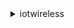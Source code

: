 <details><summary>iotwireless</summary><blockquote>

- **<details><summary>associate-aws-account-with-partner-account</summary><blockquote>**

  * --sidewalk
  * --client-request-token
  * --tags
  * --cli-input-json
  * --cli-input-yaml
  * --generate-cli-skeleton


- **<details><summary>associate-wireless-device-with-thing</summary><blockquote>**

  * --id
  * --thing-arn
  * --cli-input-json
  * --cli-input-yaml
  * --generate-cli-skeleton


- **<details><summary>associate-wireless-gateway-with-certificate</summary><blockquote>**

  * --id
  * --iot-certificate-id
  * --cli-input-json
  * --cli-input-yaml
  * --generate-cli-skeleton


- **<details><summary>associate-wireless-gateway-with-thing</summary><blockquote>**

  * --id
  * --thing-arn
  * --cli-input-json
  * --cli-input-yaml
  * --generate-cli-skeleton


- **<details><summary>create-destination</summary><blockquote>**

  * --name
  * --expression-type
  * --expression
  * --description
  * --role-arn
  * --tags
  * --client-request-token
  * --cli-input-json
  * --cli-input-yaml
  * --generate-cli-skeleton


- **<details><summary>create-device-profile</summary><blockquote>**

  * --name
  * --tags
  * --client-request-token
  * --lorawan
  * --cli-input-json
  * --cli-input-yaml
  * --generate-cli-skeleton


- **<details><summary>create-service-profile</summary><blockquote>**

  * --name
  * --tags
  * --client-request-token
  * --lorawan
  * --cli-input-json
  * --cli-input-yaml
  * --generate-cli-skeleton


- **<details><summary>create-wireless-device</summary><blockquote>**

  * --type
  * --name
  * --description
  * --destination-name
  * --client-request-token
  * --tags
  * --lorawan
  * --cli-input-json
  * --cli-input-yaml
  * --generate-cli-skeleton


- **<details><summary>create-wireless-gateway</summary><blockquote>**

  * --name
  * --description
  * --tags
  * --client-request-token
  * --lorawan
  * --cli-input-json
  * --cli-input-yaml
  * --generate-cli-skeleton


- **<details><summary>create-wireless-gateway-task</summary><blockquote>**

  * --id
  * --wireless-gateway-task-definition-id
  * --cli-input-json
  * --cli-input-yaml
  * --generate-cli-skeleton


- **<details><summary>create-wireless-gateway-task-definition</summary><blockquote>**

  * --auto-create-tasks
  * --no-auto-create-tasks
  * --name
  * --update
  * --client-request-token
  * --tags
  * --cli-input-json
  * --cli-input-yaml
  * --generate-cli-skeleton


- **<details><summary>delete-destination</summary><blockquote>**

  * --name
  * --cli-input-json
  * --cli-input-yaml
  * --generate-cli-skeleton


- **<details><summary>delete-device-profile</summary><blockquote>**

  * --id
  * --cli-input-json
  * --cli-input-yaml
  * --generate-cli-skeleton


- **<details><summary>delete-service-profile</summary><blockquote>**

  * --id
  * --cli-input-json
  * --cli-input-yaml
  * --generate-cli-skeleton


- **<details><summary>delete-wireless-device</summary><blockquote>**

  * --id
  * --cli-input-json
  * --cli-input-yaml
  * --generate-cli-skeleton


- **<details><summary>delete-wireless-gateway</summary><blockquote>**

  * --id
  * --cli-input-json
  * --cli-input-yaml
  * --generate-cli-skeleton


- **<details><summary>delete-wireless-gateway-task</summary><blockquote>**

  * --id
  * --cli-input-json
  * --cli-input-yaml
  * --generate-cli-skeleton


- **<details><summary>delete-wireless-gateway-task-definition</summary><blockquote>**

  * --id
  * --cli-input-json
  * --cli-input-yaml
  * --generate-cli-skeleton


- **<details><summary>disassociate-aws-account-from-partner-account</summary><blockquote>**

  * --partner-account-id
  * --partner-type
  * --cli-input-json
  * --cli-input-yaml
  * --generate-cli-skeleton


- **<details><summary>disassociate-wireless-device-from-thing</summary><blockquote>**

  * --id
  * --cli-input-json
  * --cli-input-yaml
  * --generate-cli-skeleton


- **<details><summary>disassociate-wireless-gateway-from-certificate</summary><blockquote>**

  * --id
  * --cli-input-json
  * --cli-input-yaml
  * --generate-cli-skeleton


- **<details><summary>disassociate-wireless-gateway-from-thing</summary><blockquote>**

  * --id
  * --cli-input-json
  * --cli-input-yaml
  * --generate-cli-skeleton


- **<details><summary>get-destination</summary><blockquote>**

  * --name
  * --cli-input-json
  * --cli-input-yaml
  * --generate-cli-skeleton


- **<details><summary>get-device-profile</summary><blockquote>**

  * --id
  * --cli-input-json
  * --cli-input-yaml
  * --generate-cli-skeleton


- **<details><summary>get-log-levels-by-resource-types</summary><blockquote>**

  * --cli-input-json
  * --cli-input-yaml
  * --generate-cli-skeleton


- **<details><summary>get-partner-account</summary><blockquote>**

  * --partner-account-id
  * --partner-type
  * --cli-input-json
  * --cli-input-yaml
  * --generate-cli-skeleton


- **<details><summary>get-resource-log-level</summary><blockquote>**

  * --resource-identifier
  * --resource-type
  * --cli-input-json
  * --cli-input-yaml
  * --generate-cli-skeleton


- **<details><summary>get-service-endpoint</summary><blockquote>**

  * --service-type
  * --cli-input-json
  * --cli-input-yaml
  * --generate-cli-skeleton


- **<details><summary>get-service-profile</summary><blockquote>**

  * --id
  * --cli-input-json
  * --cli-input-yaml
  * --generate-cli-skeleton


- **<details><summary>get-wireless-device</summary><blockquote>**

  * --identifier
  * --identifier-type
  * --cli-input-json
  * --cli-input-yaml
  * --generate-cli-skeleton


- **<details><summary>get-wireless-device-statistics</summary><blockquote>**

  * --wireless-device-id
  * --cli-input-json
  * --cli-input-yaml
  * --generate-cli-skeleton


- **<details><summary>get-wireless-gateway</summary><blockquote>**

  * --identifier
  * --identifier-type
  * --cli-input-json
  * --cli-input-yaml
  * --generate-cli-skeleton


- **<details><summary>get-wireless-gateway-certificate</summary><blockquote>**

  * --id
  * --cli-input-json
  * --cli-input-yaml
  * --generate-cli-skeleton


- **<details><summary>get-wireless-gateway-firmware-information</summary><blockquote>**

  * --id
  * --cli-input-json
  * --cli-input-yaml
  * --generate-cli-skeleton


- **<details><summary>get-wireless-gateway-statistics</summary><blockquote>**

  * --wireless-gateway-id
  * --cli-input-json
  * --cli-input-yaml
  * --generate-cli-skeleton


- **<details><summary>get-wireless-gateway-task</summary><blockquote>**

  * --id
  * --cli-input-json
  * --cli-input-yaml
  * --generate-cli-skeleton


- **<details><summary>get-wireless-gateway-task-definition</summary><blockquote>**

  * --id
  * --cli-input-json
  * --cli-input-yaml
  * --generate-cli-skeleton


- **<details><summary>help</summary><blockquote>**

  * 


- **<details><summary>list-destinations</summary><blockquote>**

  * --max-results
  * --next-token
  * --cli-input-json
  * --cli-input-yaml
  * --generate-cli-skeleton


- **<details><summary>list-device-profiles</summary><blockquote>**

  * --next-token
  * --max-results
  * --cli-input-json
  * --cli-input-yaml
  * --generate-cli-skeleton


- **<details><summary>list-partner-accounts</summary><blockquote>**

  * --next-token
  * --max-results
  * --cli-input-json
  * --cli-input-yaml
  * --generate-cli-skeleton


- **<details><summary>list-service-profiles</summary><blockquote>**

  * --next-token
  * --max-results
  * --cli-input-json
  * --cli-input-yaml
  * --generate-cli-skeleton


- **<details><summary>list-tags-for-resource</summary><blockquote>**

  * --resource-arn
  * --cli-input-json
  * --cli-input-yaml
  * --generate-cli-skeleton


- **<details><summary>list-wireless-devices</summary><blockquote>**

  * --max-results
  * --next-token
  * --destination-name
  * --device-profile-id
  * --service-profile-id
  * --wireless-device-type
  * --cli-input-json
  * --cli-input-yaml
  * --generate-cli-skeleton


- **<details><summary>list-wireless-gateways</summary><blockquote>**

  * --next-token
  * --max-results
  * --cli-input-json
  * --cli-input-yaml
  * --generate-cli-skeleton


- **<details><summary>list-wireless-gateway-task-definitions</summary><blockquote>**

  * --max-results
  * --next-token
  * --task-definition-type
  * --cli-input-json
  * --cli-input-yaml
  * --generate-cli-skeleton


- **<details><summary>put-resource-log-level</summary><blockquote>**

  * --resource-identifier
  * --resource-type
  * --log-level
  * --cli-input-json
  * --cli-input-yaml
  * --generate-cli-skeleton


- **<details><summary>reset-all-resource-log-levels</summary><blockquote>**

  * --cli-input-json
  * --cli-input-yaml
  * --generate-cli-skeleton


- **<details><summary>reset-resource-log-level</summary><blockquote>**

  * --resource-identifier
  * --resource-type
  * --cli-input-json
  * --cli-input-yaml
  * --generate-cli-skeleton


- **<details><summary>send-data-to-wireless-device</summary><blockquote>**

  * --id
  * --transmit-mode
  * --payload-data
  * --wireless-metadata
  * --cli-input-json
  * --cli-input-yaml
  * --generate-cli-skeleton


- **<details><summary>tag-resource</summary><blockquote>**

  * --resource-arn
  * --tags
  * --cli-input-json
  * --cli-input-yaml
  * --generate-cli-skeleton


- **<details><summary>test-wireless-device</summary><blockquote>**

  * --id
  * --cli-input-json
  * --cli-input-yaml
  * --generate-cli-skeleton


- **<details><summary>untag-resource</summary><blockquote>**

  * --resource-arn
  * --tag-keys
  * --cli-input-json
  * --cli-input-yaml
  * --generate-cli-skeleton


- **<details><summary>update-destination</summary><blockquote>**

  * --name
  * --expression-type
  * --expression
  * --description
  * --role-arn
  * --cli-input-json
  * --cli-input-yaml
  * --generate-cli-skeleton


- **<details><summary>update-log-levels-by-resource-types</summary><blockquote>**

  * --default-log-level
  * --wireless-device-log-options
  * --wireless-gateway-log-options
  * --cli-input-json
  * --cli-input-yaml
  * --generate-cli-skeleton


- **<details><summary>update-partner-account</summary><blockquote>**

  * --sidewalk
  * --partner-account-id
  * --partner-type
  * --cli-input-json
  * --cli-input-yaml
  * --generate-cli-skeleton


- **<details><summary>update-wireless-device</summary><blockquote>**

  * --id
  * --destination-name
  * --name
  * --description
  * --lorawan
  * --cli-input-json
  * --cli-input-yaml
  * --generate-cli-skeleton


- **<details><summary>update-wireless-gateway</summary><blockquote>**

  * --id
  * --name
  * --description
  * --join-eui-filters
  * --net-id-filters
  * --cli-input-json
  * --cli-input-yaml
  * --generate-cli-skeleton


</blockquote></details>
</blockquote></details>
</blockquote></details>
</blockquote></details>
</blockquote></details>
</blockquote></details>
</blockquote></details>
</blockquote></details>
</blockquote></details>
</blockquote></details>
</blockquote></details>
</blockquote></details>
</blockquote></details>
</blockquote></details>
</blockquote></details>
</blockquote></details>
</blockquote></details>
</blockquote></details>
</blockquote></details>
</blockquote></details>
</blockquote></details>
</blockquote></details>
</blockquote></details>
</blockquote></details>
</blockquote></details>
</blockquote></details>
</blockquote></details>
</blockquote></details>
</blockquote></details>
</blockquote></details>
</blockquote></details>
</blockquote></details>
</blockquote></details>
</blockquote></details>
</blockquote></details>
</blockquote></details>
</blockquote></details>
</blockquote></details>
</blockquote></details>
</blockquote></details>
</blockquote></details>
</blockquote></details>
</blockquote></details>
</blockquote></details>
</blockquote></details>
</blockquote></details>
</blockquote></details>
</blockquote></details>
</blockquote></details>
</blockquote></details>
</blockquote></details>
</blockquote></details>
</blockquote></details>
</blockquote></details>
</blockquote></details>
</blockquote></details>
</blockquote></details>
</blockquote></details>
</blockquote></details>
